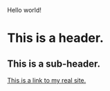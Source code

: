 Hello world!

# This is a header.

## This is a sub-header.

[This is a link to my real site.](https://samlikesphysics.github.io/)